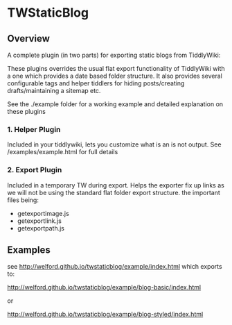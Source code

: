 # TWStaticBlog	

## Overview

A complete plugin (in two parts) for exporting static blogs from TiddlyWiki:

These plugins overrides the usual flat export functionality of TiddlyWiki with a one which provides a date based folder structure. It also provides several configurable tags and helper tiddlers for hiding posts/creating drafts/maintaining a sitemap etc.

See the ./example folder for a working example and detailed explanation on these plugins

### 1. Helper Plugin

Included in your tiddlywiki, lets you customize what is an is not output. See /examples/example.html for full details

### 2. Export Plugin

Included in a temporary TW during export. Helps the exporter fix up links as we will not be using the standard flat folder export structure. the important files being:

+ getexportimage.js
+ getexportlink.js
+ getexportpath.js

## Examples

see http://welford.github.io/twstaticblog/example/index.html which exports to:

http://welford.github.io/twstaticblog/example/blog-basic/index.html 

or

http://welford.github.io/twstaticblog/example/blog-styled/index.html
